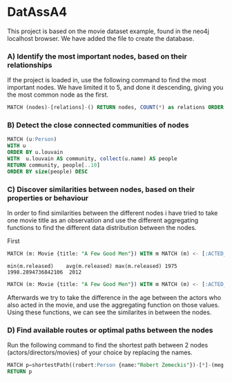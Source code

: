 # DatAssA4

This project is based on the movie dataset example, found in the neo4j localhost browser. We have added the file to create the database.

### A) Identify the most important nodes, based on their relationships
If the project is loaded in, use the following command to find the most important nodes. We have limited it to 5, and done it descending, giving you the most common node as the first.
```sql
MATCH (nodes)-[relations]-() RETURN nodes, COUNT(*) as relations ORDER BY COUNT(*) DESC LIMIT 5
```

### B) Detect the close connected communities of nodes
```sql
MATCH (u:Person)
WITH u
ORDER BY u.louvain
WITH  u.louvain AS community, collect(u.name) AS people
RETURN community, people[..10]
ORDER BY size(people) DESC
```

### C) Discover similarities between nodes, based on their properties or behaviour

In order to find similarities between the different nodes i have tried to take one movie title as an observation and use the different aggregating functions to find the different data distribution between the nodes.

First
```sql
MATCH (m: Movie {title: "A Few Good Men"}) WITH m MATCH (m) <- [:ACTED_IN] - (p:Person) RETURN min(m.released - p.born), avg(m.released - p.born), max(m.released - p.born)
````

`min(m.released)	avg(m.released)	max(m.released)
1975	1998.2894736842106	2012`

```sql
MATCH (m: Movie {title: "A Few Good Men"}) WITH m MATCH (m) <- [:ACTED_IN] - (p:Person) RETURN min(m.released - p.born), avg(m.released - p.born), max(m.released - p.born)
```

Afterwards we try to take the difference in the age between the actors who also acted in the movie, and use the aggregating function on those values. 
Using these functions, we can see the similarites in between the nodes. 




### D) Find available routes or optimal paths between the nodes
Run the following command to find the shortest path between 2 nodes (actors/directors/movies) of your choice by replacing the names.
```sql
MATCH p=shortestPath((robert:Person {name:"Robert Zemeckis"})-[*]-(meg:Person {name:"Meg Ryan"}))
RETURN p
```
